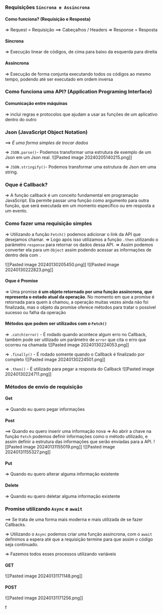 ### Requisições `Síncrona e Assíncrona`
#### Como funciona? (Requisição e Resposta)
=> Request =  Requisição
==> Cabeçalhos / Headers
=> Response = Resposta
#### Síncrona
=> Execução linear de códigos, de cima para baixo da esquerda para direita

#### Assíncrona
=> Execução de forma conjunta executando todos os códigos ao mesmo tempo, podendo até ser executado em ordem inversa

### Como funciona uma API? (Application Programing Interface)
#### Comunicação entre máquinas
=> inclui regras e protocolos que ajudam a usar as funções de um aplicativo dentro do outro


### Json (JavaScript Object Notation)
==> *É uma forma simples de trocar dados*

=> `JSON.parse()`- Podemos transformar uma estrutura de exemplo de um Json em um Json real.
![[Pasted image 20240205140215.png]]

=> `JSON.stringify()`- Podemos transformar uma estrutura de Json em uma string.


### Oque é Callback?
=> A função callback é um conceito fundamental em programação JavaScript. Ela permite passar uma função como argumento para outra função, que será executada em um momento específico ou em resposta a um evento.


### Como fazer uma requisição simples

=> Utilizando a função `Fetch()` podemos adicionar o link da API que desejamos chamar.
=> Logo após isso utilizamos a função `.then` utilizando o parâmetro `response` para retornar os dados dessa API.
=> Assim podemos converter ela para um `Object` assim podendo acessar as informações de dentro dela com `.`

![[Pasted image 20240130205450.png]]
![[Pasted image 20240130222823.png]]

#### Oque é Promise
=> Uma promise **é um objeto retornado por uma função assíncrona, que representa o estado atual da operação**. No momento em que a promise é retornada para quem à chamou, a operação muitas vezes ainda não foi finalizada, mas o objeto da promise oferece métodos para tratar o possível sucesso ou falha da operação

#### Métodos que podem ser utilizados com o `Fetch()`
=> `.catch(error)` - É rodado quando acontece algum erro no Callback, também pode ser utilizado um parâmetro de `error` que cita o erro que ocorreu na chamada
![[Pasted image 20240130224053.png]]

=> `.finally()` - É rodado somente quando o Callback é finalizado por completo
![[Pasted image 20240130224501.png]]

=> `.then()` - É utilizado para pegar a resposta do Callback
![[Pasted image 20240130224711.png]]

### Métodos de envio de requisição
#### Get
=> Quando eu quero pegar informações
#### Post
==> Quando eu quero inserir uma informação nova
=> Ao abrir a chave na função `Fetch` podemos definir informações como o método utilizado, e assim definir a estrutura das informações que serão enviadas para a API. 
![[Pasted image 20240131155019.png]]
![[Pasted image 20240131155327.png]]
#### Put
=> Quando eu quero alterar alguma informação existente
#### Delete
=> Quando eu quero deletar alguma informação existente


### Promise utilizando `Async` e `await`
==> Se trata de uma forma mais moderna e mais utilizada de se fazer Callbacks.

=> Utilizando o `Async` podemos criar uma função assíncrona, com o `await` definimos a espera até que a requisição termine para que assim o código seja continuado.

=> Fazemos todos esses processos utilizando variáveis
#### GET
![[Pasted image 20240131171148.png]]
#### POST
![[Pasted image 20240131171256.png]]


f